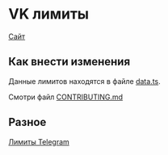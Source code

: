 # VK лимиты

[Сайт](https://severecloud.github.io/vk-limits)

## Как внести изменения

Данные лимитов находятся в файле [data.ts](./data.ts).

Смотри файл [CONTRIBUTING.md](https://github.com/SevereCloud/vk-limits/blob/master/CONTRIBUTING.md)

## Разное

[Лимиты Telegram](https://limits.tginfo.me/ru)
